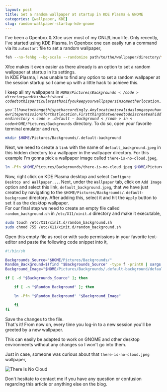 ```yaml
---
layout: post
title: Set a random wallpaper at startup in KDE Plasma & GNOME
categories: [wallpaper, KDE]
slug: random-wallpaper-startup-kde-gnome
---
```


I've been a Openbox & Xfce user most of my GNU/Linux life. Only recently, I've started using KDE Plasma. In Openbox one can easily run a command via its <code>autostart</code> file to set a random wallpaper,  

```bash
feh --no-fehbg --bg-scale --randomize path/to/the/wallpaper/directory/* &
```

Xfce makes it even easier as there already is an option to set a random wallpaper at startup in its settings.  
In KDE Plasma, I was unable to find any option to set a random wallpaper at the session startup so I came up with a little hack to achieve this.  
<!--more-->
I keep all my wallpapers in <code>$HOME/Pictures/Backgrounds</code> directory and this hack is hard-coded to this particular path so if you keep your wallpapers in some other location, you'll have to change this path accordingly. Any location is valid as long as you have write permissions for that location.  
First thing that we need to do is create a hidden directory <code>.default-background</code> in <code>$HOME/Pictures/Backgrounds</code> directory. To do so, open your favorite terminal emulator and run,  

```bash
mkdir $HOME/Pictures/Backgrounds/.default-background
```

Next, we need to create a <code>link</code> with the name of <code>default_background.jpeg</code> in this hidden directory to a wallpaper in the wallpaper directory. For this example I'm gonna pick a wallpaper image called <code>there-is-no-cloud.jpeg</code>,  

```bash
ln -Pfn $HOME/Pictures/Backgrounds/there-is-no-cloud.jpeg $HOME/Pictures/Backgrounds/.default-background/default_background.jpeg
```

Now, right click on KDE Plasma desktop and select <code>Configure Desktop and Wallpaper...</code>. Next, under the <code>Wallpaper</code> tab, click on <code>Add Image</code> option and select this link, <code>default_background.jpeg</code>, that we have just created by navigating to the <code>$HOME/Pictures/Backgrounds/.default-background</code> directory. After adding this, select it and hit the <code>Apply</code> button to set it as the desktop wallpaper.  
For our final step we need to create an empty file called <code>random_background.sh</code> in <code>/etc/X11/xinit.d</code> directory and make it executable,  

```bash
sudo touch /etc/X11/xinit.d/random_background.sh
sudo chmod 755 /etc/X11/xinit.d/random_background.sh
```

Open this empty file as root or with sudo permissions in your favorite text-editor and paste the following code snippet into it,  

```bash
#!/bin/sh

Backgrounds_Source="$HOME/Pictures/Backgrounds/"
Random_Background=$(find "$Backgrounds_Source" -type f -print0 | xargs -0 file --mime-type | grep -F 'image/' | cut -d ':' -f 1 | sort -R | head -n 1)
Background_Image="$HOME/Pictures/Backgrounds/.default-background/default_background.jpeg"

if [ -d "$Backgrounds_Source" ]; then

    if [ -n "$Random_Background" ]; then

	ln -Pfn "$Random_Background" "$Background_Image"

    fi
fi
```

Save the changes to the file.  
That's it! From now on, every time you log-in to a new session you'll be greeted by a new wallpaper.  

This can easily be adapted to work on GNOME and other desktop environments without any changes so I won't go into them.  

Just in case, someone was curious about that <code>there-is-no-cloud.jpeg</code> wallpaper,  

![There Is No Cloud](https://static.fsf.org/nosvn/stickers/thereisnocloud.svg "There Is No Cloud")

Don't hesitate to contact me if you have any question or confusion regarding this article or anything else on the blog.
